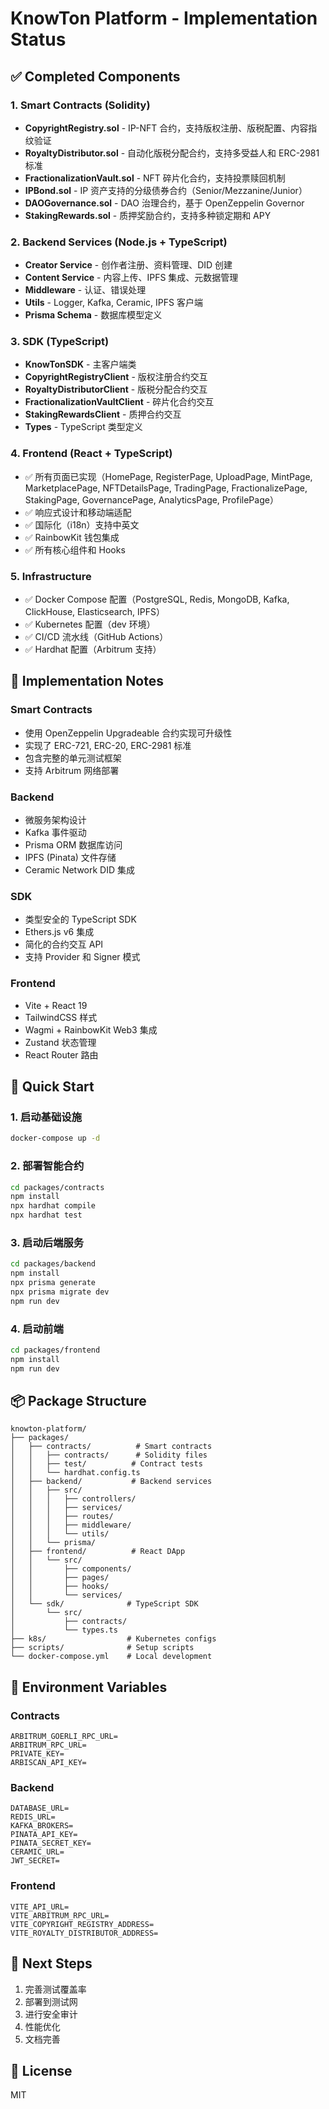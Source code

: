 # KnowTon Platform - Implementation Status

## ✅ Completed Components

### 1. Smart Contracts (Solidity)
- **CopyrightRegistry.sol** - IP-NFT 合约，支持版权注册、版税配置、内容指纹验证
- **RoyaltyDistributor.sol** - 自动化版税分配合约，支持多受益人和 ERC-2981 标准
- **FractionalizationVault.sol** - NFT 碎片化合约，支持投票赎回机制
- **IPBond.sol** - IP 资产支持的分级债券合约（Senior/Mezzanine/Junior）
- **DAOGovernance.sol** - DAO 治理合约，基于 OpenZeppelin Governor
- **StakingRewards.sol** - 质押奖励合约，支持多种锁定期和 APY

### 2. Backend Services (Node.js + TypeScript)
- **Creator Service** - 创作者注册、资料管理、DID 创建
- **Content Service** - 内容上传、IPFS 集成、元数据管理
- **Middleware** - 认证、错误处理
- **Utils** - Logger, Kafka, Ceramic, IPFS 客户端
- **Prisma Schema** - 数据库模型定义

### 3. SDK (TypeScript)
- **KnowTonSDK** - 主客户端类
- **CopyrightRegistryClient** - 版权注册合约交互
- **RoyaltyDistributorClient** - 版税分配合约交互
- **FractionalizationVaultClient** - 碎片化合约交互
- **StakingRewardsClient** - 质押合约交互
- **Types** - TypeScript 类型定义

### 4. Frontend (React + TypeScript)
- ✅ 所有页面已实现（HomePage, RegisterPage, UploadPage, MintPage, MarketplacePage, NFTDetailsPage, TradingPage, FractionalizePage, StakingPage, GovernancePage, AnalyticsPage, ProfilePage）
- ✅ 响应式设计和移动端适配
- ✅ 国际化（i18n）支持中英文
- ✅ RainbowKit 钱包集成
- ✅ 所有核心组件和 Hooks

### 5. Infrastructure
- ✅ Docker Compose 配置（PostgreSQL, Redis, MongoDB, Kafka, ClickHouse, Elasticsearch, IPFS）
- ✅ Kubernetes 配置（dev 环境）
- ✅ CI/CD 流水线（GitHub Actions）
- ✅ Hardhat 配置（Arbitrum 支持）

## 📝 Implementation Notes

### Smart Contracts
- 使用 OpenZeppelin Upgradeable 合约实现可升级性
- 实现了 ERC-721, ERC-20, ERC-2981 标准
- 包含完整的单元测试框架
- 支持 Arbitrum 网络部署

### Backend
- 微服务架构设计
- Kafka 事件驱动
- Prisma ORM 数据库访问
- IPFS (Pinata) 文件存储
- Ceramic Network DID 集成

### SDK
- 类型安全的 TypeScript SDK
- Ethers.js v6 集成
- 简化的合约交互 API
- 支持 Provider 和 Signer 模式

### Frontend
- Vite + React 19
- TailwindCSS 样式
- Wagmi + RainbowKit Web3 集成
- Zustand 状态管理
- React Router 路由

## 🚀 Quick Start

### 1. 启动基础设施
```bash
docker-compose up -d
```

### 2. 部署智能合约
```bash
cd packages/contracts
npm install
npx hardhat compile
npx hardhat test
```

### 3. 启动后端服务
```bash
cd packages/backend
npm install
npx prisma generate
npx prisma migrate dev
npm run dev
```

### 4. 启动前端
```bash
cd packages/frontend
npm install
npm run dev
```

## 📦 Package Structure

```
knowton-platform/
├── packages/
│   ├── contracts/          # Smart contracts
│   │   ├── contracts/      # Solidity files
│   │   ├── test/          # Contract tests
│   │   └── hardhat.config.ts
│   ├── backend/           # Backend services
│   │   ├── src/
│   │   │   ├── controllers/
│   │   │   ├── services/
│   │   │   ├── routes/
│   │   │   ├── middleware/
│   │   │   └── utils/
│   │   └── prisma/
│   ├── frontend/          # React DApp
│   │   └── src/
│   │       ├── components/
│   │       ├── pages/
│   │       ├── hooks/
│   │       └── services/
│   └── sdk/              # TypeScript SDK
│       └── src/
│           ├── contracts/
│           └── types.ts
├── k8s/                  # Kubernetes configs
├── scripts/              # Setup scripts
└── docker-compose.yml    # Local development
```

## 🔧 Environment Variables

### Contracts
```
ARBITRUM_GOERLI_RPC_URL=
ARBITRUM_RPC_URL=
PRIVATE_KEY=
ARBISCAN_API_KEY=
```

### Backend
```
DATABASE_URL=
REDIS_URL=
KAFKA_BROKERS=
PINATA_API_KEY=
PINATA_SECRET_KEY=
CERAMIC_URL=
JWT_SECRET=
```

### Frontend
```
VITE_API_URL=
VITE_ARBITRUM_RPC_URL=
VITE_COPYRIGHT_REGISTRY_ADDRESS=
VITE_ROYALTY_DISTRIBUTOR_ADDRESS=
```

## 🎯 Next Steps

1. 完善测试覆盖率
2. 部署到测试网
3. 进行安全审计
4. 性能优化
5. 文档完善

## 📄 License

MIT
